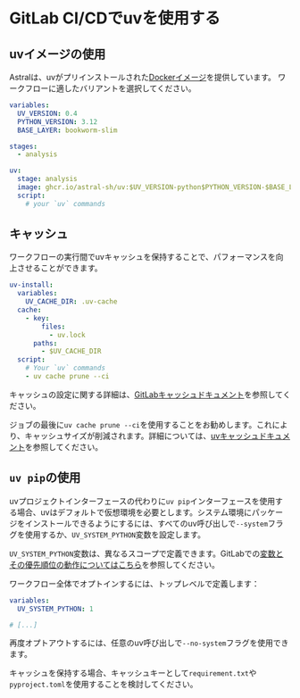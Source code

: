 # GitLab CI/CDでuvを使用する

## uvイメージの使用

Astralは、uvがプリインストールされた[Dockerイメージ](docker.md#available-images)を提供しています。
ワークフローに適したバリアントを選択してください。

```yaml title="gitlab-ci.yml"
variables:
  UV_VERSION: 0.4
  PYTHON_VERSION: 3.12
  BASE_LAYER: bookworm-slim

stages:
  - analysis

uv:
  stage: analysis
  image: ghcr.io/astral-sh/uv:$UV_VERSION-python$PYTHON_VERSION-$BASE_LAYER
  script:
    # your `uv` commands
```

## キャッシュ

ワークフローの実行間でuvキャッシュを保持することで、パフォーマンスを向上させることができます。

```yaml
uv-install:
  variables:
    UV_CACHE_DIR: .uv-cache
  cache:
    - key:
        files:
          - uv.lock
      paths:
        - $UV_CACHE_DIR
  script:
    # Your `uv` commands
    - uv cache prune --ci
```

キャッシュの設定に関する詳細は、[GitLabキャッシュドキュメント](https://docs.gitlab.com/ee/ci/caching/)を参照してください。

ジョブの最後に`uv cache prune --ci`を使用することをお勧めします。これにより、キャッシュサイズが削減されます。詳細については、[uvキャッシュドキュメント](../../concepts/cache.md#caching-in-continuous-integration)を参照してください。

## `uv pip`の使用

uvプロジェクトインターフェースの代わりに`uv pip`インターフェースを使用する場合、uvはデフォルトで仮想環境を必要とします。システム環境にパッケージをインストールできるようにするには、すべてのuv呼び出しで`--system`フラグを使用するか、`UV_SYSTEM_PYTHON`変数を設定します。

`UV_SYSTEM_PYTHON`変数は、異なるスコープで定義できます。GitLabでの[変数とその優先順位の動作についてはこちら](https://docs.gitlab.com/ee/ci/variables/)を参照してください。

ワークフロー全体でオプトインするには、トップレベルで定義します：

```yaml title="gitlab-ci.yml"
variables:
  UV_SYSTEM_PYTHON: 1

# [...]
```

再度オプトアウトするには、任意のuv呼び出しで`--no-system`フラグを使用できます。

キャッシュを保持する場合、キャッシュキーとして`requirement.txt`や`pyproject.toml`を使用することを検討してください。
